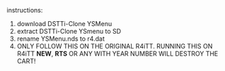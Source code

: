 instructions:
  1. download DSTTi-Clone YSMenu
  1. extract DSTTi-Clone YSmenu to SD
  1. rename YSMenu.nds to r4.dat
  1. ONLY FOLLOW THIS ON THE ORIGINAL R4iTT. RUNNING THIS ON R4iTT **NEW**, **RTS** OR ANY WITH YEAR NUMBER WILL DESTROY THE CART!
